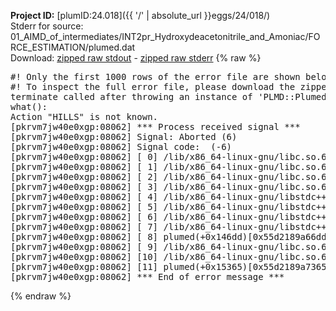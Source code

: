 **Project ID:** [plumID:24.018]({{ '/' | absolute_url }}eggs/24/018/)  
Stderr for source:  01_AIMD_of_intermediates/INT2pr_Hydroxydeacetonitrile_and_Amoniac/FORCE_ESTIMATION/plumed.dat   
Download: [zipped raw stdout](plumed.dat.plumed.stdout.txt.zip) - [zipped raw stderr](plumed.dat.plumed.stderr.txt.zip) 
{% raw %}
<pre>
#! Only the first 1000 rows of the error file are shown below
#! To inspect the full error file, please download the zipped raw stderr file above
terminate called after throwing an instance of 'PLMD::Plumed::Exception'
what():
Action "HILLS" is not known.
[pkrvm7jw40e0xgp:08062] *** Process received signal ***
[pkrvm7jw40e0xgp:08062] Signal: Aborted (6)
[pkrvm7jw40e0xgp:08062] Signal code:  (-6)
[pkrvm7jw40e0xgp:08062] [ 0] /lib/x86_64-linux-gnu/libc.so.6(+0x45330)[0x7f3aa2a45330]
[pkrvm7jw40e0xgp:08062] [ 1] /lib/x86_64-linux-gnu/libc.so.6(pthread_kill+0x11c)[0x7f3aa2a9eb2c]
[pkrvm7jw40e0xgp:08062] [ 2] /lib/x86_64-linux-gnu/libc.so.6(gsignal+0x1e)[0x7f3aa2a4527e]
[pkrvm7jw40e0xgp:08062] [ 3] /lib/x86_64-linux-gnu/libc.so.6(abort+0xdf)[0x7f3aa2a288ff]
[pkrvm7jw40e0xgp:08062] [ 4] /lib/x86_64-linux-gnu/libstdc++.so.6(+0xa5ff5)[0x7f3aa2ea5ff5]
[pkrvm7jw40e0xgp:08062] [ 5] /lib/x86_64-linux-gnu/libstdc++.so.6(+0xbb0da)[0x7f3aa2ebb0da]
[pkrvm7jw40e0xgp:08062] [ 6] /lib/x86_64-linux-gnu/libstdc++.so.6(_ZSt10unexpectedv+0x0)[0x7f3aa2ea5a55]
[pkrvm7jw40e0xgp:08062] [ 7] /lib/x86_64-linux-gnu/libstdc++.so.6(+0xa5a6f)[0x7f3aa2ea5a6f]
[pkrvm7jw40e0xgp:08062] [ 8] plumed(+0x146dd)[0x55d2189a66dd]
[pkrvm7jw40e0xgp:08062] [ 9] /lib/x86_64-linux-gnu/libc.so.6(+0x2a1ca)[0x7f3aa2a2a1ca]
[pkrvm7jw40e0xgp:08062] [10] /lib/x86_64-linux-gnu/libc.so.6(__libc_start_main+0x8b)[0x7f3aa2a2a28b]
[pkrvm7jw40e0xgp:08062] [11] plumed(+0x15365)[0x55d2189a7365]
[pkrvm7jw40e0xgp:08062] *** End of error message ***
</pre>
{% endraw %}
